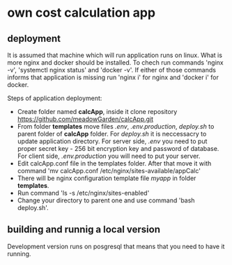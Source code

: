 # own cost calculation app



## deployment
It is assumed that machine which will run application runs on linux. What is more nginx and docker should be installed. To chech run commands 'nginx -v', 'systemctl nginx status'  and 'docker -v'. If either of those commands informs that application is missing run 'nginx i' for nginx and 'docker i' for docker.

Steps of application deployment:
- Create folder named **calcApp**, inside it clone repository https://github.com/meadowGarden/calcApp.git
- From folder **templates** move files _.env_, _.env.production_, _deploy.sh_ to parent folder of **calcApp** folder. For  _deploy.sh_ it is neccessacry to update application directory. For server side, _.env_ you need to put proper secret key - 256 bit encryption key and password of database. For client side, _.env.production_ you will need to put your server.
- Edit calcApp.conf file in the templates folder. After that move it with command 'mv calcApp.conf /etc/nginx/sites-available/appCalc'
- There will be nginx configuration template file _myapp_ in folder **templates**. 
- Run command 'ls -s /etc/nginx/sites-enabled'
- Change your directory to parent one and use command 'bash deploy.sh'.

## 

## building and runnig a local version
Development version runs on posgresql that means that you need to have it running.




